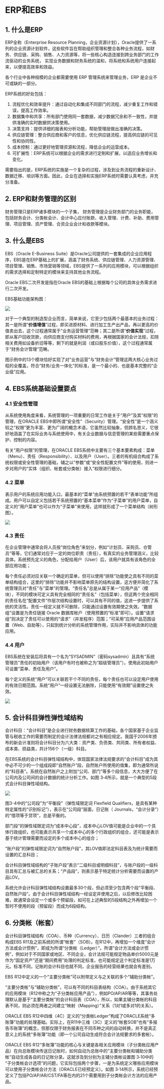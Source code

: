 # ERP和EBS

## 1. 什么是ERP

ERP全称（Enterprise Resource Planning，企业资源计划），Oracle提供了一系列的企业资源计划软件，这些软件旨在帮助组织管理和整合各种业务流程，如财务、供应链、采购、销售、人力资源等，将一些核心构造连接到跨业务部门的工作流驱动的业务系统， 实现业务数据和财务系统的温和，将系统和系统用户连接起来，以便提高效率和效益。

各个行业中各种规模的企业都需要使用 ERP 管理系统来管理业务，ERP 是企业不可或缺的一部分。



ERP系统的好处包括：

1. 流程优化和效率提升：通过自动化和集成不同部门的流程，减少重复工作和错误，提高工作效率。
2. 数据集中和共享：所有部门使用同一套数据，减少数据冗余和不一致性，并提供准确的实时数据供决策使用。
3. 决策支持：提供详细的报表和分析功能，帮助管理层做出准确的决策。
4. 供应链管理：整合供应商和客户的信息，优化供应链流程，提高供应链的可见性和协同性。
5. 成本控制：通过更好地管理资源和流程，降低企业的运营成本。
6. 可扩展性：ERP系统可以根据企业的需求进行定制和扩展，以适应业务增长和变化。

需要指出的是，ERP系统的实施是一个复杂的过程，涉及到业务流程的重新设计、数据迁移、培训等方面。因此，企业在选择和实施ERP系统时需要认真考虑，并充分准备。

## 2. ERP和财务管理的区别

财务管理只是ERP诸多模块的一个子集， 财务管理是企业财务部门的业务职能，包括财务会计、分类帐会计、会计中心应付账款、收入管理、计费、补助、费用管理、项目管理、资产管理、合资企业会计和收款等模块。



## 3. 什么是EBS

EBS（Oracle E-Business Suite）是Oracle公司提供的一套集成的企业应用程序，EBS是在ERP基础上的扩展，涵盖了财务系统、供应链管理、人力资源管理、项目管理、销售、市场营销等领域，EBS提供了一系列的应用模块，可以根据组织的需求选择和定制特定的模块来支持其他业务流程。

Oracle EBS二次开发是指在Oracle EBS的基础上根据每个公司的具体业务需求进行二次开发。



EBS基础功能架构图：

![](./pic/QQ截图20230712183229.png)

对于一个典型的制造型企业而言，简单来说，它至少包括两个最基本的业务过程：其一是所谓“**价值增值**”过程，即买进原材料、进行加工生产出产品，再以更高的价值卖出去，这个过程通常属于“业务运营管理”范畴；其二是所谓“**价值实现**”过程，即从客户回收货款，向供应商支付购买材料的费用，再根据国家的会计法规，扣除相关费用如设备折旧等等，剩下的就是利润（或曰股东价值），这个过程通常属于“财务会计管理”范畴。

图示例中的13个模块恰好实现了对“业务运营”与“财务会计”管理这两大核心业务过程的全覆盖，符合“财务/业务一体化”的标准，是一个最小的、也是基本完整的“企业级”应用。

## 4. EBS系统基础设置要点

### 4.1 安全性管理

从系统使用角度来看，系统管理的一项重要的日常工作是关于“用户”及其“权限”的管理，在ORACLE EBS中即所谓“安全性”（Security）管理。“安全性”是一个涵义较之“权限”更为丰富、更为广阔的概念术语，它虽然比较抽象，但顾名思义，它很好地涵盖了在实际业务与系统使用中，有关企业数据与信息管理的某些需要重点保护、控制的内容。

有关“用户权限”的管理，在ORACLE EBS系统中主要有三个基本要素构成：菜单（Menu）、责任（Responsibility）、以及用户（User）。三者的有机结合构成了系统权限或安全性管理的基础，辅之以“参数”或“安全性配置文件”等的使用，则进一步对用户的“实体（组织、帐套或分类帐）接入”权限进行细分。

### 4.2 菜单

表示用户的系统应用功能入口，最基本的“菜单”由系统预置的若干“表单功能”所组成。用户可以自定义包括若干系统预置的“基本菜单”作为“子菜单”的用户菜单，自定义的“用户菜单”也可以作为“子菜单”来使用，这样就形成了一个菜单结构（树形图）。

![](./pic/modb_20210705_d846623e-dd34-11eb-b980-00163e068ecd.png)

### 4.3 责任

在企业管理中通常会将人员按“岗位角色”来划分，例如“计划员、采购员、仓管员”等等，它们通常对应于一定的岗位职责（责任），有真实的业务管理涵义，比较具体。系统预先定义的角色，分配给用户（User）后，该用户就具有该角色的全部应用功能；

每个责任必须对应关联一个确定的菜单，但可以使用“排除”功能使之具有不同的菜单结构组合，这里的“排除”功能并不影响菜单原先的结构设置，这方便并简化了系统管理员对“责任”与“菜单”的管理。“责任名”总是从属于某一“应用产品”（模块），不同的模块可定义具有完全相同的“责任名”（包括菜单），但这两个完全相同的责任名在“配置文件”作层次结构设置时，可以具有不同的值，这进一步提供了系统的灵活性。责任一经定义就不可删除，只能通过设置有效期使之失效。“数据组”设置是为责任链接 Oracle 数据库帐户（使用预置的“标准”即可）。设置“请求组”则决定了责任可以使用的“请求”（并发程序）范围；“可采用”应用产品范围设置（Web、自助等），只起到统计分析的系统管理作用，实际并不影响具体的功能应用。

### 4.4 用户

EBS系统在安装后将具有一个名为“SYSADMIN”（密码sysadmin）且具有“系统管理员”责任的初始用户（该用户有时也被称之为“超级管理员”）。使用此初始用户可设置“菜单、责任及用户”。

每个定义的系统“用户”可以关联若干个不同的责任，每个责任也可以设定用户使用的有效日期范围。系统“用户”一经设置无法删除，只能使用“有效期”设置使之失效。

![](./pic/modb_20210705_d8d329c6-dd34-11eb-b980-00163e068ecd.png)

## 5. 会计科目弹性弹性域结构

会计科目：“会计科目”是企业进行财务数据核算工作的基础，各个国家基于企业监管与税收工作的需要而制定的会计法律法规都对之有相应规定。我国于2006年颁布的新会计准则将会计科目分为六大类：资产类、负债类、共同类、所有者权益、成本类、损益类，共计156个（一级）科目。



在EBS系统的会计科目弹性域结构中，体现国家法律法规要求的“会计科目”成为其中必不可少的一个组成段即“自然账户”段，自然账户所使用的值集，即为通常所说的“科目表”。系统在自然账户之上附加“公司、部门”等多个段信息，大大方便了在公司内及公司间的会计数据的统计分析工作。如图 3‑4所示，就是一个典型的5段式会计科目弹性域结构。

![](./pic/modb_20210705_d9330bd4-dd34-11eb-b980-00163e068ecd.png)

图3-4中的“公司段”为“平衡段”（弹性域限定词 Flexfield Qualifiers，是具有某种特定属性的“识别标记”），表示在“公司段”层面，日记账（ Journals，“会计分录”）的“借项等于贷项”，总是平衡的。

部门段”的弹性域限定词为“成本中心段”，成本中心LOV值可能是企业中的一个具体行政组织，也可能表示共享一个成本中心的多个行政组织的组合，还可能是表示基于统计管理需要而设定的多个成本中心的组合；

“账户段”的弹性域限定词为“自然账户段”，其LOV值即法定科目表及为统计需要而设置的汇总科目；

会计科目弹性域结构的“子账户段”表示“二级科目或明细科目”，与账户段的一级科目具有汇总与被汇总的关系；“产品段”，则表示基于特定统计分析需要而设置的产品LOV。

系统允许会计科目弹性域结构设置最多30个段，但必须至少包含两个段“平衡段、自然账户段”。由于会计科目弹性域结构一经设定并使用之后，以后修改比较困难，故通常会设定一个或多个预留段，如可在上述典型的5段结构之外再增加一个暂时不使用的段（预留段）而成为6段结构。

## 6. 分类帐（帐套）

会计科目弹性域结构（COA）、币种（Currency）、日历（Clander）三者的组合构成EBS R11及之前系统的所谓“帐套”（SOB）。在R12中，再增加一个维度“会计方法或会计惯例”，即成为所谓“分类帐（Ledger）”。所谓“会计方法或会计惯例”，例如对于不同国家或地区、不同企业，会计法规可能规定物品单价5000元是作为“固定资产”还是“期间费用”处理的判定标准，也可能规定这个判定标准是1万元。标准不同，记账的会计科目也就不同，企业报告的经营结果也就会有差别。



EBS R12中定义的一个“主要分类帐”可以附带定义与之关联的多个“辅助分类帐”。

“主要分类帐”与“辅助分类帐”，可以有不同的科目表结构（COA）。由于系统其它的应用模块（R12中称之为“子分类帐应用产品”），例如PO/AP/AR等等，其事务处理默认是基于“主要分类帐”的会计科目表（COA），所以，如果主辅分类帐的科目表不同，则必须在两者之间建立“映射（Mapping）”关系（1对1或多对1的关系）。



ORACLE EBS R12中四维（4C）定义的“分类帐Ledger”构成了ORACLE系统“多账簿”功能的处理基础。实际上，在R11中三维（3C）定义的“帐套SOB”也有“多报告币账簿”的概念，但那仅限于财务报表在不同币种之间的自动转换，并不是真正意义上的系统“多账簿”功能（即一个公司自动生成符合会计法规要求的多套帐）。

ORACLE EBS R12“多账簿”功能的核心与关键是各相关应用模块（子分类帐应用产品）在向总账模块传送日记账时，如何自动为总账中的“主要分类帐和辅助分类帐”自动生成各自的日记账分录。这就涉及到分别为主辅分类帐设置图 3‑10中的 “子分类帐会计选项”的问题，它实际包括两个步骤，一是为系统定义哪些应用模块可以使用子分类帐会计方法（ORACLE已经预定义）。如图 3‑14所示，系统已经预定义了包括PO/AP/AR/CST/FA等在内的21个需要用到子分类帐会计方法的应用产品。
